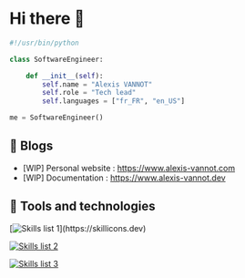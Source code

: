 # Hi there 👋

```python
#!/usr/bin/python

class SoftwareEngineer:

    def __init__(self):
        self.name = "Alexis VANNOT"
        self.role = "Tech lead"
        self.languages = ["fr_FR", "en_US"]

me = SoftwareEngineer()
```

## 📝 Blogs

- [WIP] Personal website : https://www.alexis-vannot.com
- [WIP] Documentation : https://www.alexis-vannot.dev

## 🚀 Tools and technologies

[![Skills list 1](https://skillicons.dev/icons?i=docker,git,github,gitlab,postgres,cloudflare,gcp,aws,prometheus,grafana,linux,regex,)](https://skillicons.dev)

[![Skills list 2](https://skillicons.dev/icons?i=vscode,postman,visualstudio,idea)](https://skillicons.dev)

[![Skills list 3](https://skillicons.dev/icons?i=py,c,md,java,html,css,cpp,bash)](https://skillicons.dev)
